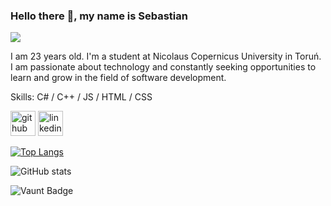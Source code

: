 ### Hello there 👋, my name is Sebastian
![](https://thorium.rocks/imgs/aboutme.png)

I am 23 years old. I'm a student at Nicolaus Copernicus University in Toruń. I am passionate about technology and constantly seeking opportunities to learn and grow in the field of software development.

Skills: C# / C++ / JS / HTML / CSS



[<img src='https://cdn.jsdelivr.net/npm/simple-icons@3.0.1/icons/github.svg' alt='github' height='40'>](https://github.com/https://github.com/SebastianSzt)  [<img src='https://cdn.jsdelivr.net/npm/simple-icons@3.0.1/icons/linkedin.svg' alt='linkedin' height='40'>](https://www.linkedin.com/in/https://www.linkedin.com/in/sebastianszt//)  

[![Top Langs](https://github-readme-stats.vercel.app/api/top-langs/?username=https://github.com/SebastianSzt)](https://github.com/anuraghazra/github-readme-stats)

![GitHub stats](https://github-readme-stats.vercel.app/api?username=https://github.com/SebastianSzt&show_icons=true&count_private=true)  

![Vaunt Badge](https://api.vaunt.dev/v1/github/entities/https://github.com/SebastianSzt/contributions?format=svg&private=true)  
